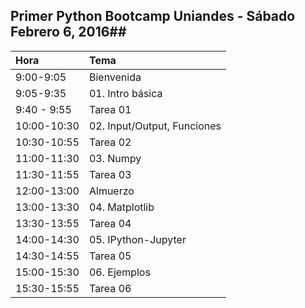## Primer Python Bootcamp Uniandes - Sábado Febrero 6, 2016##

Hora | Tema
:---- | :----- |
9:00-9:05   | Bienvenida |     
9:05-9:35   | 01. Intro básica |
9:40 - 9:55  | Tarea 01 |
10:00-10:30 | 02. Input/Output, Funciones |
10:30-10:55 | Tarea 02 |
11:00-11:30 | 03. Numpy |
11:30-11:55 | Tarea 03 |
12:00-13:00 | Almuerzo |
13:00-13:30 | 04. Matplotlib |
13:30-13:55 | Tarea 04 |
14:00-14:30 | 05. IPython-Jupyter |
14:30-14:55 | Tarea 05 |
15:00-15:30 | 06. Ejemplos |
15:30-15:55 | Tarea 06 |